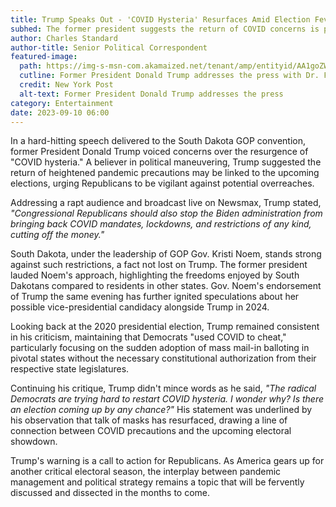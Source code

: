 ```yaml
---
title: Trump Speaks Out - 'COVID Hysteria' Resurfaces Amid Election Fever
subhed: The former president suggests the return of COVID concerns is politically motivated ahead of key elections.
author: Charles Standard
author-title: Senior Political Correspondent
featured-image: 
  path: https://img-s-msn-com.akamaized.net/tenant/amp/entityid/AA1goZW4.img?w=768&h=512&m=6&x=366&y=73&s=126&d=126
  cutline: Former President Donald Trump addresses the press with Dr. Fauci in the background
  credit: New York Post
  alt-text: Former President Donald Trump addresses the press
category: Entertainment
date: 2023-09-10 06:00
---
```


In a hard-hitting speech delivered to the South Dakota GOP convention, former President Donald Trump voiced concerns over the resurgence of "COVID hysteria." A believer in political maneuvering, Trump suggested the return of heightened pandemic precautions may be linked to the upcoming elections, urging Republicans to be vigilant against potential overreaches.

Addressing a rapt audience and broadcast live on Newsmax, Trump stated, _"Congressional Republicans should also stop the Biden administration from bringing back COVID mandates, lockdowns, and restrictions of any kind, cutting off the money."_

South Dakota, under the leadership of GOP Gov. Kristi Noem, stands strong against such restrictions, a fact not lost on Trump. The former president lauded Noem's approach, highlighting the freedoms enjoyed by South Dakotans compared to residents in other states. Gov. Noem's endorsement of Trump the same evening has further ignited speculations about her possible vice-presidential candidacy alongside Trump in 2024.

Looking back at the 2020 presidential election, Trump remained consistent in his criticism, maintaining that Democrats "used COVID to cheat," particularly focusing on the sudden adoption of mass mail-in balloting in pivotal states without the necessary constitutional authorization from their respective state legislatures.

Continuing his critique, Trump didn't mince words as he said, _"The radical Democrats are trying hard to restart COVID hysteria. I wonder why? Is there an election coming up by any chance?"_ His statement was underlined by his observation that talk of masks has resurfaced, drawing a line of connection between COVID precautions and the upcoming electoral showdown.

Trump's warning is a call to action for Republicans. As America gears up for another critical electoral season, the interplay between pandemic management and political strategy remains a topic that will be fervently discussed and dissected in the months to come.
